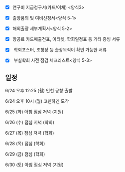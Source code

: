 

- [x]  연구비 지급청구서(카드/이체) <양식3>
- [x]  출장품의 및 여비신청서<양식 5-1>
- [x]  해외출장 세부계획서<양식 5-2>
- [x]  항공료 카드매출전표, 이티켓, 학회일정표 등 기타 증빙 서류
- [x]  학회포스터, 초청장 등 출장목적이 확인 가능한 서류
- [x]  부실학회 사전 점검 체크리스트<양식 5-3>


## 일정

6/24 오후 12:25 (월) 인천 공항 출발

6/24 오후 10시 (월) 코펜하겐 도착 

6/25 (화) 아침 점심 저녁 (지원)

6/26 (수) 점심 저녁 (학회)

6/27 (목) 점심 저녁 (학회)

6/28 (목) 점심 (학회)

6/29 (금) 점심 (학회)

6/30 (토) 아침 점심 저녁 (지원)
